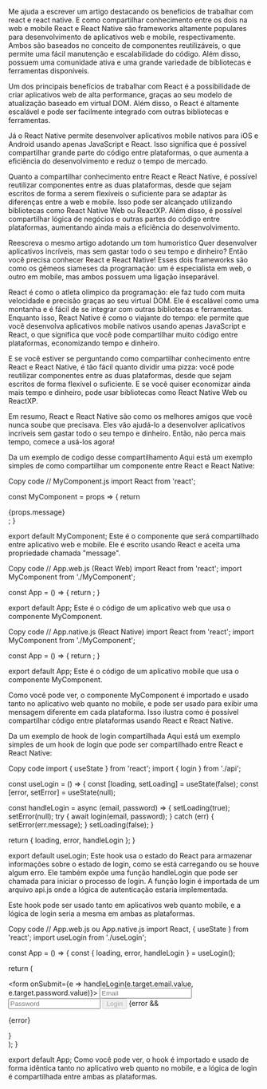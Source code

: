 Me ajuda a escrever um artigo destacando os beneficios de trabalhar com react e react native. E como compartilhar conhecimento entre os dois na web e mobile
React e React Native são frameworks altamente populares para desenvolvimento de aplicativos web e mobile, respectivamente. Ambos são baseados no conceito de componentes reutilizáveis, o que permite uma fácil manutenção e escalabilidade do código. Além disso, possuem uma comunidade ativa e uma grande variedade de bibliotecas e ferramentas disponíveis.

Um dos principais benefícios de trabalhar com React é a possibilidade de criar aplicativos web de alta performance, graças ao seu modelo de atualização baseado em virtual DOM. Além disso, o React é altamente escalável e pode ser facilmente integrado com outras bibliotecas e ferramentas.

Já o React Native permite desenvolver aplicativos mobile nativos para iOS e Android usando apenas JavaScript e React. Isso significa que é possível compartilhar grande parte do código entre plataformas, o que aumenta a eficiência do desenvolvimento e reduz o tempo de mercado.

Quanto a compartilhar conhecimento entre React e React Native, é possível reutilizar componentes entre as duas plataformas, desde que sejam escritos de forma a serem flexíveis o suficiente para se adaptar às diferenças entre a web e mobile. Isso pode ser alcançado utilizando bibliotecas como React Native Web ou ReactXP. Além disso, é possível compartilhar lógica de negócios e outras partes do código entre plataformas, aumentando ainda mais a eficiência do desenvolvimento.





Reescreva o mesmo artigo adotando um tom humoristico
Quer desenvolver aplicativos incríveis, mas sem gastar todo o seu tempo e dinheiro? Então você precisa conhecer React e React Native! Esses dois frameworks são como os gêmeos siameses da programação: um é especialista em web, o outro em mobile, mas ambos possuem uma ligação inseparável.

React é como o atleta olímpico da programação: ele faz tudo com muita velocidade e precisão graças ao seu virtual DOM. Ele é escalável como uma montanha e é fácil de se integrar com outras bibliotecas e ferramentas. Enquanto isso, React Native é como o viajante do tempo: ele permite que você desenvolva aplicativos mobile nativos usando apenas JavaScript e React, o que significa que você pode compartilhar muito código entre plataformas, economizando tempo e dinheiro.

E se você estiver se perguntando como compartilhar conhecimento entre React e React Native, é tão fácil quanto dividir uma pizza: você pode reutilizar componentes entre as duas plataformas, desde que sejam escritos de forma flexível o suficiente. E se você quiser economizar ainda mais tempo e dinheiro, pode usar bibliotecas como React Native Web ou ReactXP.

Em resumo, React e React Native são como os melhores amigos que você nunca soube que precisava. Eles vão ajudá-lo a desenvolver aplicativos incríveis sem gastar todo o seu tempo e dinheiro. Então, não perca mais tempo, comece a usá-los agora!





Da um exemplo de codigo desse compartilhamento
Aqui está um exemplo simples de como compartilhar um componente entre React e React Native:

Copy code
// MyComponent.js
import React from 'react';

const MyComponent = props => {
  return <div>{props.message}</div>;
}

export default MyComponent;
Este é o componente que será compartilhado entre aplicativo web e mobile. Ele é escrito usando React e aceita uma propriedade chamada "message".

Copy code
// App.web.js (React Web)
import React from 'react';
import MyComponent from './MyComponent';

const App = () => {
  return <MyComponent message="Hello from the web!" />;
}

export default App;
Este é o código de um aplicativo web que usa o componente MyComponent.

Copy code
// App.native.js (React Native)
import React from 'react';
import MyComponent from './MyComponent';

const App = () => {
  return <MyComponent message="Hello from mobile!" />;
}

export default App;
Este é o código de um aplicativo mobile que usa o componente MyComponent.

Como você pode ver, o componente MyComponent é importado e usado tanto no aplicativo web quanto no mobile, e pode ser usado para exibir uma mensagem diferente em cada plataforma. Isso ilustra como é possível compartilhar código entre plataformas usando React e React Native.





Da um exemplo de hook de login compartilhada
Aqui está um exemplo simples de um hook de login que pode ser compartilhado entre React e React Native:

Copy code
import { useState } from 'react';
import { login } from './api';

const useLogin = () => {
  const [loading, setLoading] = useState(false);
  const [error, setError] = useState(null);

  const handleLogin = async (email, password) => {
    setLoading(true);
    setError(null);
    try {
      await login(email, password);
    } catch (err) {
      setError(err.message);
    }
    setLoading(false);
  }

  return { loading, error, handleLogin };
}

export default useLogin;
Este hook usa o estado do React para armazenar informações sobre o estado de login, como se está carregando ou se houve algum erro. Ele também expõe uma função handleLogin que pode ser chamada para iniciar o processo de login. A função login é importada de um arquivo api.js onde a lógica de autenticação estaria implementada.

Este hook pode ser usado tanto em aplicativos web quanto mobile, e a lógica de login seria a mesma em ambas as plataformas.

Copy code
// App.web.js ou App.native.js
import React, { useState } from 'react';
import useLogin from './useLogin';

const App = () => {
  const { loading, error, handleLogin } = useLogin();

  return (
    <div>
      <form onSubmit={e => handleLogin(e.target.email.value, e.target.password.value)}>
        <input type="email" name="email" placeholder="Email" />
        <input type="password" name="password" placeholder="Password" />
        <button type="submit" disabled={loading}>Login</button>
      </form>
      {error && <p>{error}</p>}
    </div>
  );
}

export default App;
Como você pode ver, o hook é importado e usado de forma idêntica tanto no aplicativo web quanto no mobile, e a lógica de login é compartilhada entre ambas as plataformas.